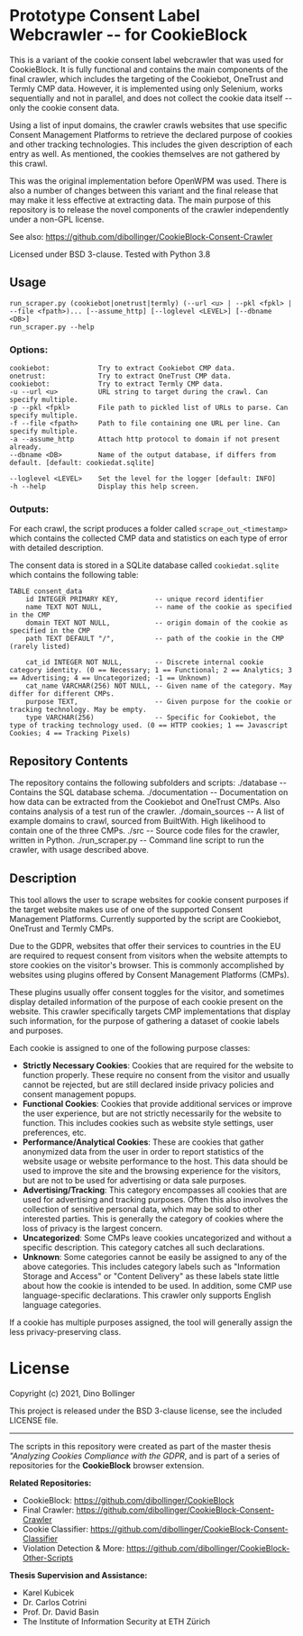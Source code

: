 # Prototype Consent Label Webcrawler -- for CookieBlock

This is a variant of the cookie consent label webcrawler that was used for CookieBlock. It is fully functional and contains the main components of the final crawler, which includes the targeting of the Cookiebot, OneTrust and Termly CMP data. However, it is implemented using only Selenium, works sequentially and not in parallel, and does not collect the cookie data itself -- only the cookie consent data.

Using a list of input domains, the crawler crawls websites that use specific Consent Management Platforms to 
retrieve the declared purpose of cookies and other tracking technologies. This includes the given description 
of each entry as well. As mentioned, the cookies themselves are not gathered by this crawl.

This was the original implementation before OpenWPM was used. There is also a number of changes between this variant and the final release that may make it less effective at extracting data. The main purpose of this repository is to release the novel components of the crawler independently under a non-GPL license. 

See also: https://github.com/dibollinger/CookieBlock-Consent-Crawler

Licensed under BSD 3-clause. Tested with Python 3.8

## Usage
    run_scraper.py (cookiebot|onetrust|termly) (--url <u> | --pkl <fpkl> | --file <fpath>)... [--assume_http] [--loglevel <LEVEL>] [--dbname <DB>]
    run_scraper.py --help

### Options:
    cookiebot:            Try to extract Cookiebot CMP data.
    onetrust:             Try to extract OneTrust CMP data. 
    cookiebot:            Try to extract Termly CMP data.
    -u --url <u>          URL string to target during the crawl. Can specify multiple.
    -p --pkl <fpkl>       File path to pickled list of URLs to parse. Can specify multiple.
    -f --file <fpath>     Path to file containing one URL per line. Can specify multiple.
    -a --assume_http      Attach http protocol to domain if not present already.
    --dbname <DB>         Name of the output database, if differs from default. [default: cookiedat.sqlite]

    --loglevel <LEVEL>    Set the level for the logger [default: INFO]
    -h --help             Display this help screen.

### Outputs:

For each crawl, the script produces a folder called `scrape_out_<timestamp>` which contains 
the collected CMP data and statistics on each type of error with detailed description.

The consent data is stored in a SQLite database called `cookiedat.sqlite` which contains the
following table:

    TABLE consent_data
        id INTEGER PRIMARY KEY,         -- unique record identifier
        name TEXT NOT NULL,             -- name of the cookie as specified in the CMP
        domain TEXT NOT NULL,           -- origin domain of the cookie as specified in the CMP
        path TEXT DEFAULT "/",          -- path of the cookie in the CMP (rarely listed)

        cat_id INTEGER NOT NULL,        -- Discrete internal cookie category identity. (0 == Necessary; 1 == Functional; 2 == Analytics; 3 == Advertising; 4 == Uncategorized; -1 == Unknown)
        cat_name VARCHAR(256) NOT NULL, -- Given name of the category. May differ for different CMPs.
        purpose TEXT,                   -- Given purpose for the cookie or tracking technology. May be empty.
        type VARCHAR(256)               -- Specific for Cookiebot, the type of tracking technology used. (0 == HTTP cookies; 1 == Javascript Cookies; 4 == Tracking Pixels)


## Repository Contents

The repository contains the following subfolders and scripts:
    ./database         -- Contains the SQL database schema.
    ./documentation    -- Documentation on how data can be extracted from the Cookiebot and OneTrust CMPs. Also contains analysis of a test run of the crawler.
    ./domain_sources   -- A list of example domains to crawl, sourced from BuiltWith. High likelihood to contain one of the three CMPs.
    ./src              -- Source code files for the crawler, written in Python.
    ./run_scraper.py   -- Command line script to run the crawler, with usage described above.

## Description

This tool allows the user to scrape websites for cookie consent purposes if 
the target website makes use of one of the supported Consent Management Platforms.
Currently supported by the script are Cookiebot, OneTrust and Termly CMPs. 

Due to the GDPR, websites that offer their services to countries in the EU 
are required to request consent from visitors when the website attempts to 
store cookies on the visitor's browser. This is commonly accomplished by
websites using plugins offered by Consent Management Platforms (CMPs).

These plugins usually offer consent toggles for the visitor, and sometimes 
display detailed information of the purpose of each cookie present on the website. 
This crawler specifically targets CMP implementations that display such information,
for the purpose of gathering a dataset of cookie labels and purposes.

Each cookie is assigned to one of the following purpose classes:

* __Strictly Necessary Cookies__: Cookies that are required for the website to function 
    properly. These require no consent from the visitor and usually cannot be rejected, 
    but are still declared inside privacy policies and consent management popups.
* __Functional Cookies__: Cookies that provide additional services or improve the user 
    experience, but are not strictly necessarily for the website to function. This 
    includes cookies such as website style settings, user preferences, etc. 
* __Performance/Analytical Cookies__: These are cookies that gather anonymized data 
    from the user in order to report statistics of the website usage or website 
    performance to the host. This data should be used to improve the site and the 
    browsing experience for the visitors, but are not to be used for advertising 
    or data sale purposes.
* __Advertising/Tracking__: This category encompasses all cookies that are used 
    for advertising and tracking purposes. Often this also involves the collection
    of sensitive personal data, which may be sold to other interested parties. 
    This is generally the category of cookies where the loss of privacy is the largest
    concern.
* __Uncategorized__: Some CMPs leave cookies uncategorized and without a specific
    description. This category catches all such declarations.
* __Unknown__: Some categories cannot be easily be assigned to any of the above categories. 
    This includes category labels such as "Information Storage and Access" or "Content Delivery" 
    as these labels state little about how the cookie is intended to be used. In addition,
    some CMP use language-specific declarations. This crawler only supports English language
    categories.

If a cookie has multiple purposes assigned, the tool will generally assign the less 
privacy-preserving class.

# License

Copyright (c) 2021, Dino Bollinger

This project is released under the BSD 3-clause license, see the included LICENSE file.

----

The scripts in this repository were created as part of the master thesis *"Analyzing Cookies Compliance with the GDPR*, 
and is part of a series of repositories for the __CookieBlock__ browser extension.

__Related Repositories:__
* CookieBlock: https://github.com/dibollinger/CookieBlock
* Final Crawler: https://github.com/dibollinger/CookieBlock-Consent-Crawler
* Cookie Classifier: https://github.com/dibollinger/CookieBlock-Consent-Classifier
* Violation Detection & More: https://github.com/dibollinger/CookieBlock-Other-Scripts 

__Thesis Supervision and Assistance:__
* Karel Kubicek
* Dr. Carlos Cotrini
* Prof. Dr. David Basin
* The Institute of Information Security at ETH Zürich
